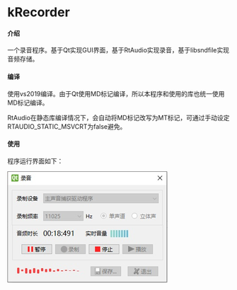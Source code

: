 # kRecorder

#### 介绍
一个录音程序。基于Qt实现GUI界面，基于RtAudio实现录音，基于libsndfile实现音频存储。

#### 编译
使用vs2019编译。由于Qt使用MD标记编译，所以本程序和使用的库也统一使用MD标记编译。

RtAudio在静态库编译情况下，会自动将MD标记改写为MT标记，可通过手动设定RTAUDIO_STATIC_MSVCRT为false避免。

#### 使用
程序运行界面如下：

![输入图片说明](main.jpg)

